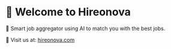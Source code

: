 # 👋 Welcome to Hireonova
💼 Smart job aggregator using AI to match you with the best jobs.

🚀 Visit us at: [hireonova.com](https://www.hireonova.com)
